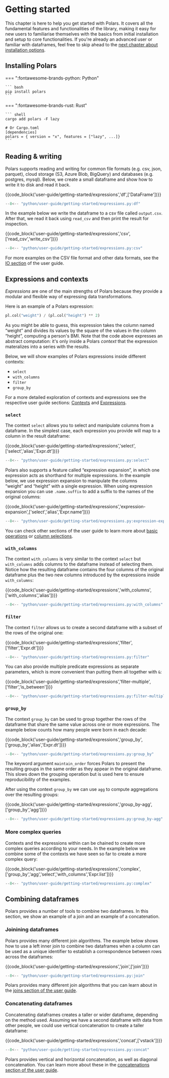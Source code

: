 # Getting started

This chapter is here to help you get started with Polars. It covers all the fundamental features and functionalities of the library, making it easy for new users to familiarise themselves with the basics from initial installation and setup to core functionalities. If you're already an advanced user or familiar with dataframes, feel free to skip ahead to the [next chapter about installation options](installation.md).

## Installing Polars

=== ":fontawesome-brands-python: Python"

    ``` bash
    pip install polars
    ```

=== ":fontawesome-brands-rust: Rust"

    ``` shell
    cargo add polars -F lazy

    # Or Cargo.toml
    [dependencies]
    polars = { version = "x", features = ["lazy", ...]}
    ```

## Reading & writing

Polars supports reading and writing for common file formats (e.g. csv, json, parquet), cloud storage (S3, Azure Blob, BigQuery) and databases (e.g. postgres, mysql). Below, we create a small dataframe and show how to write it to disk and read it back.

{{code_block('user-guide/getting-started/expressions','df',['DataFrame'])}}

```python exec="on" result="text" session="getting-started/expressions"
--8<-- "python/user-guide/getting-started/expressions.py:df"
```

In the example below we write the dataframe to a csv file called `output.csv`. After that, we read it back using `read_csv` and then print the result for inspection.

{{code_block('user-guide/getting-started/expressions','csv',['read_csv','write_csv'])}}

```python exec="on" result="text" session="getting-started/expressions"
--8<-- "python/user-guide/getting-started/expressions.py:csv"
```

For more examples on the CSV file format and other data formats, see the [IO section](io/index.md) of the user guide.

## Expressions and contexts

_Expressions_ are one of the main strengths of Polars because they provide a modular and flexible way of expressing data transformations.

Here is an example of a Polars expression:

```py
pl.col("weight") / (pl.col("height") ** 2)
```

As you might be able to guess, this expression takes the column named “weight” and divides its values by the square of the values in the column “height”, computing a person's BMI.
Note that the code above expresses an abstract computation: it's only inside a Polars _context_ that the expression materalizes into a series with the results.

Below, we will show examples of Polars expressions inside different contexts:

- `select`
- `with_columns`
- `filter`
- `group_by`

For a more detailed exploration of contexts and expressions see the respective user guide sections: [Contexts](concepts/contexts.md) and [Expressions](concepts/expressions.md).

### `select`

The context `select` allows you to select and manipulate columns from a dataframe.
In the simplest case, each expression you provide will map to a column in the result dataframe:

{{code_block('user-guide/getting-started/expressions','select',['select','alias','Expr.dt'])}}

```python exec="on" result="text" session="getting-started/expressions"
--8<-- "python/user-guide/getting-started/expressions.py:select"
```

Polars also supports a feature called “expression expansion”, in which one expression acts as shorthand for multiple expressions.
In the example below, we use expression expansion to manipulate the columns “weight” and “height” with a single expression.
When using expression expansion you can use `.name.suffix` to add a suffix to the names of the original columns:

{{code_block('user-guide/getting-started/expressions','expression-expansion',['select','alias','Expr.name'])}}

```python exec="on" result="text" session="getting-started/expressions"
--8<-- "python/user-guide/getting-started/expressions.py:expression-expansion"
```

You can check other sections of the user guide to learn more about [basic operations](expressions/operators.md) or [column selections](expressions/column-selections.md).


### `with_columns`

The context `with_columns` is very similar to the context `select` but `with_columns` adds columns to the dataframe instead of selecting them.
Notice how the resulting dataframe contains the four columns of the original dataframe plus the two new columns introduced by the expressions inside `with_columns`:

{{code_block('user-guide/getting-started/expressions','with_columns',['with_columns','alias'])}}

```python exec="on" result="text" session="getting-started/expressions"
--8<-- "python/user-guide/getting-started/expressions.py:with_columns"
```

### `filter`

The context `filter` allows us to create a second dataframe with a subset of the rows of the original one:

{{code_block('user-guide/getting-started/expressions','filter',['filter','Expr.dt'])}}

```python exec="on" result="text" session="getting-started/expressions"
--8<-- "python/user-guide/getting-started/expressions.py:filter"
```

You can also provide multiple predicate expressions as separate parameters, which is more convenient than putting them all together with `&`:

{{code_block('user-guide/getting-started/expressions','filter-multiple',['filter','is_between'])}}

```python exec="on" result="text" session="getting-started/expressions"
--8<-- "python/user-guide/getting-started/expressions.py:filter-multiple"
```


### `group_by`

The context `group_by` can be used to group together the rows of the dataframe that share the same value across one or more expressions.
The example below counts how many people were born in each decade:

{{code_block('user-guide/getting-started/expressions','group_by',['group_by','alias','Expr.dt'])}}

```python exec="on" result="text" session="getting-started/expressions"
--8<-- "python/user-guide/getting-started/expressions.py:group_by"
```

The keyword argument `maintain_order` forces Polars to present the resulting groups in the same order as they appear in the original dataframe.
This slows down the grouping operation but is used here to ensure reproducibility of the examples.

After using the context `group_by` we can use `agg` to compute aggregations over the resulting groups:

{{code_block('user-guide/getting-started/expressions','group_by-agg',['group_by','agg'])}}

```python exec="on" result="text" session="getting-started/expressions"
--8<-- "python/user-guide/getting-started/expressions.py:group_by-agg"
```

### More complex queries

Contexts and the expressions within can be chained to create more complex queries according to your needs.
In the example below we combine some of the contexts we have seen so far to create a more complex query:

{{code_block('user-guide/getting-started/expressions','complex',['group_by','agg','select','with_columns','Expr.list'])}}

```python exec="on" result="text" session="getting-started/expressions"
--8<-- "python/user-guide/getting-started/expressions.py:complex"
```

## Combining dataframes

Polars provides a number of tools to combine two dataframes.
In this section, we show an example of a join and an example of a concatenation.

### Joinining dataframes

Polars provides many different join algorithms.
The example below shows how to use a left inner join to combine two dataframes when a column can be used as a unique identifier to establish a correspondence between rows across the dataframes:

{{code_block('user-guide/getting-started/expressions','join',['join'])}}

```python exec="on" result="text" session="getting-started/expressions"
--8<-- "python/user-guide/getting-started/expressions.py:join"
```

Polars provides many different join algorithms that you can learn about in the [joins section of the user guide](transformations/joins.md).

### Concatenating dataframes

Concatenating dataframes creates a taller or wider dataframe, depending on the method used.
Assuming we have a second dataframe with data from other people, we could use vertical concatenation to create a taller dataframe:

{{code_block('user-guide/getting-started/expressions','concat',['vstack'])}}

```python exec="on" result="text" session="getting-started/expressions"
--8<-- "python/user-guide/getting-started/expressions.py:concat"
```

Polars provides vertical and horizontal concatenation, as well as diagonal concatenation.
You can learn more about these in the [concatenations section of the user guide](transformations/concatenation.md).
